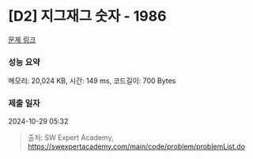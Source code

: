 # [D2] 지그재그 숫자 - 1986 

[문제 링크](https://swexpertacademy.com/main/code/problem/problemDetail.do?contestProbId=AV5PxmBqAe8DFAUq) 

### 성능 요약

메모리: 20,024 KB, 시간: 149 ms, 코드길이: 700 Bytes

### 제출 일자

2024-10-29 05:32



> 출처: SW Expert Academy, https://swexpertacademy.com/main/code/problem/problemList.do